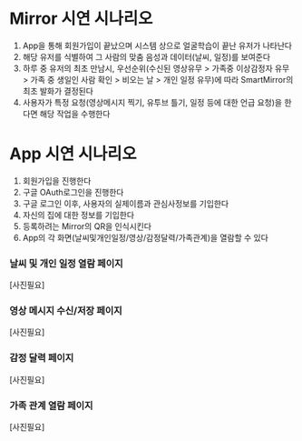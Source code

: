 # Mirror 시연 시나리오


1. App을 통해 회원가입이 끝났으며 시스템 상으로 얼굴학습이 끝난 유저가 나타난다
2. 해당 유저를 식별하여 그 사람의 맞춤 음성과 데이터(날씨, 일정)를 보여준다
3. 하루 중 유저의 최초 만남시, 우선순위(수신된 영상유무 > 가족중 이상감정자 유무 > 가족 중 생일인 사람 확인 > 비오는 날 > 개인 일정 유무)에 따라 SmartMirror의 최초 발화가 결정된다
4. 사용자가 특정 요청(영상메시지 찍기, 유투브 틀기, 일정 등에 대한 언급 요청)을 한다면 해당 작업을 수행한다

# App 시연 시나리오



1. 회원가입을 진행한다
2. 구글 OAuth로그인을 진행한다
3. 구글 로그인 이후, 사용자의 실제이름과 관심사정보를 기입한다
4. 자신의 집에 대한 정보를 기입한다
5. 등록하려는 Mirror의 QR을 인식시킨다
6. App의 각 화면(날씨및개인일정/영상/감정달력/가족관계)을 열람할 수 있다

### 날씨 및 개인 일정 열람 페이지

[사진필요]

### 영상 메시지 수신/저장 페이지

[사진필요]

### 감정 달력 페이지

[사진필요]

### 가족 관계 열람 페이지

[사진필요]